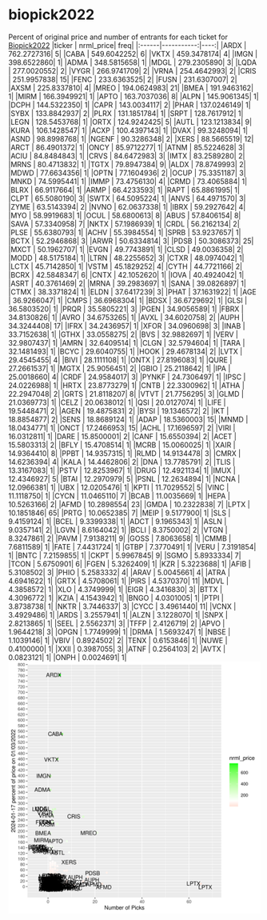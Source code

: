 # biopick2022
Percent of original price and number of entrants for each ticket for [Biopick2022](https://twitter.com/hashtag/Biopick2022)
|ticker |  nrml_price| freq|
|:------|-----------:|----:|
|ARDX   | 762.2727316|    5|
|CABA   | 549.6042252|    6|
|VKTX   | 459.3478174|    4|
|IMGN   | 398.6522860|    1|
|ADMA   | 348.5815658|    1|
|MDGL   | 279.2305890|    3|
|LQDA   | 277.0020552|    2|
|VYGR   | 266.9741709|    2|
|VRNA   | 254.4642993|    2|
|CRIS   | 251.9957838|   15|
|FENC   | 233.6363525|    2|
|FUSN   | 231.6307007|    2|
|AXSM   | 225.8337810|    4|
|MREO   | 194.0624983|   21|
|BMEA   | 191.9463162|    1|
|MIRM   | 166.3949921|    1|
|APTO   | 163.7037036|    8|
|ALPN   | 145.9061345|    1|
|DCPH   | 144.5322350|    1|
|CAPR   | 143.0034117|    2|
|PHAR   | 137.0246149|    1|
|SYBX   | 133.8842937|    2|
|PLRX   | 131.1851784|    1|
|SRPT   | 128.7617912|    1|
|LEGN   | 128.5453768|    1|
|ORTX   | 124.9242425|    5|
|AUTL   | 123.1213834|    9|
|KURA   | 106.1428547|    1|
|ACXP   | 100.4397143|    1|
|DVAX   |  99.3248094|    1|
|ASND   |  98.8998768|    1|
|NGENF  |  90.3286348|    2|
|XERS   |  88.5665519|   12|
|ARCT   |  86.4901372|    1|
|ONCY   |  85.9712277|    1|
|ATNM   |  85.5224628|    3|
|ACIU   |  84.8484843|    1|
|CRVS   |  84.6472983|    3|
|IMTX   |  83.2589280|    2|
|MRNS   |  80.4713832|    1|
|TGTX   |  79.8947384|    9|
|ALDX   |  78.8749993|    2|
|MDWD   |  77.6634356|    1|
|OPTN   |  77.1604936|    2|
|OCUP   |  75.3351187|    3|
|MNKD   |  74.5995441|    1|
|IMMP   |  73.4756130|    4|
|CRMD   |  73.4065884|    1|
|BLRX   |  66.9117664|    1|
|ARMP   |  66.4233593|    1|
|RAPT   |  65.8861995|    1|
|CLPT   |  65.5080190|    3|
|SWTX   |  64.5095224|    1|
|ANVS   |  64.4971570|    3|
|ZYME   |  63.5143394|    2|
|NVNO   |  62.0637338|    1|
|IBRX   |  59.2927642|    4|
|MYO    |  58.9919683|    1|
|OCUL   |  58.6800613|    8|
|ABUS   |  57.8406154|    8|
|SAVA   |  57.3340958|    7|
|NKTX   |  57.1986939|    1|
|CRDL   |  56.2162134|    2|
|PLSE   |  55.6380793|    1|
|ACHV   |  55.3984554|    1|
|SPRB   |  53.9237657|    1|
|BCTX   |  52.2946868|    3|
|ARWR   |  50.6334814|    3|
|PDSB   |  50.3086373|   25|
|MXCT   |  50.1962707|    1|
|EVGN   |  49.7743891|    1|
|CLSD   |  49.0036358|    2|
|MODD   |  48.5175184|    1|
|LTRN   |  48.2255652|    3|
|CTXR   |  48.0974042|    1|
|LCTX   |  45.7142850|    1|
|VSTM   |  45.1829252|    4|
|CYTH   |  44.7721166|    2|
|BCRX   |  42.5848347|    6|
|CNTX   |  42.1052620|    1|
|IOVA   |  40.4924042|    1|
|ASRT   |  40.3761469|    2|
|MRNA   |  39.2983697|    1|
|SANA   |  39.0826897|    1|
|CTMX   |  38.3371824|    1|
|ELDN   |  37.6417239|    3|
|PHAT   |  37.1631922|    1|
|AGE    |  36.9266047|    1|
|CMPS   |  36.6968304|    1|
|BDSX   |  36.6729692|    1|
|GLSI   |  36.5803520|    1|
|PRQR   |  35.5805221|    3|
|PGEN   |  34.9056589|    1|
|FBRX   |  34.8130826|    1|
|AVRO   |  34.6753265|    1|
|AVXL   |  34.6020758|    2|
|AUPH   |  34.3244408|   17|
|IFRX   |  34.2436957|    1|
|XFOR   |  34.0960698|    3|
|INAB   |  33.7152638|    1|
|GTHX   |  33.0558275|    2|
|BVS    |  32.9882697|    1|
|VERV   |  32.9807437|    1|
|AMRN   |  32.6409514|    1|
|CLGN   |  32.5794604|    1|
|TARA   |  32.1481493|    1|
|BCYC   |  29.6040755|    1|
|HOOK   |  29.4678134|    2|
|LVTX   |  29.4545455|    4|
|BIVI   |  28.1111108|    1|
|ONTX   |  27.8196083|    1|
|QURE   |  27.2661537|    1|
|MGTX   |  25.9056451|    2|
|GBIO   |  25.2118642|    1|
|IPA    |  25.0018660|    4|
|CRDF   |  24.9584017|    3|
|PYNKF  |  24.7306497|    1|
|IPSC   |  24.0226988|    1|
|HRTX   |  23.8773279|    1|
|CNTB   |  22.3300962|    1|
|ATHA   |  22.2947048|    2|
|GRTS   |  21.8118207|    8|
|VTVT   |  21.7756295|    3|
|GLMD   |  21.0369773|    1|
|CELZ   |  20.0638012|    1|
|QSI    |  20.0127074|    1|
|LIFE   |  19.5448471|    2|
|AGEN   |  19.4875831|    2|
|BYSI   |  19.1346572|    2|
|IKT    |  18.8854877|    2|
|SENS   |  18.8689124|    1|
|ADAP   |  18.5360003|   15|
|MNMD   |  18.0434771|    1|
|ONCT   |  17.2466953|   15|
|ACHL   |  17.1696597|    2|
|VIRI   |  16.0312811|    1|
|DARE   |  15.8500001|    2|
|CANF   |  15.6550394|    2|
|ACET   |  15.5803313|    2|
|BFLY   |  15.4708514|    1|
|MCRB   |  15.0060025|    1|
|XAIR   |  14.9364410|    8|
|PPBT   |  14.9357315|    1|
|RLMD   |  14.9134478|    3|
|CMRX   |  14.6236394|    4|
|KALA   |  14.4462806|    2|
|DNA    |  13.7785791|    2|
|TLIS   |  13.3167083|    1|
|PSTV   |  12.8253967|    1|
|DRUG   |  12.4921134|    1|
|IMUX   |  12.4346927|    5|
|BTAI   |  12.2970979|    5|
|PSNL   |  12.2634894|    1|
|NCNA   |  12.0966381|    1|
|UBX    |  12.0205476|    1|
|KPTI   |  11.7029552|    5|
|VINC   |  11.1118750|    1|
|CYCN   |  11.0465110|    7|
|BCAB   |  11.0035669|    1|
|HEPA   |  10.5263166|    2|
|AFMD   |  10.2898554|   23|
|GMDA   |  10.2322838|    7|
|LPTX   |  10.1851846|   65|
|PRTG   |  10.0652385|    7|
|MEIP   |   9.5177900|    1|
|SLS    |   9.4159124|    1|
|BCEL   |   9.3399338|    1|
|ADCT   |   9.1965343|    1|
|ASLN   |   9.0357141|    2|
|LGVN   |   8.6164042|    1|
|BCLI   |   8.3750002|    2|
|VTGN   |   8.3247861|    2|
|PAVM   |   7.9138211|    9|
|GOSS   |   7.8063658|    1|
|CMMB   |   7.6811589|    1|
|FATE   |   7.4431724|    1|
|GTBP   |   7.3770491|    1|
|VERU   |   7.3191854|    1|
|BNTC   |   7.2159855|    1|
|CKPT   |   5.9967845|    9|
|SGMO   |   5.8933334|    7|
|TCON   |   5.6750901|    6|
|FGEN   |   5.3262409|    1|
|KZR    |   5.3223688|    1|
|AFIB   |   5.3108502|    3|
|PHIO   |   5.2583332|    4|
|ARAV   |   5.0045661|    4|
|ATRA   |   4.6941622|    1|
|GRTX   |   4.5708061|    1|
|PIRS   |   4.5370370|   11|
|MDVL   |   4.3858572|    1|
|XLO    |   4.3749999|    1|
|EIGR   |   4.3416830|    3|
|BTTX   |   4.3096772|    1|
|KZIA   |   4.1543942|    1|
|BNGO   |   4.0301005|    1|
|PTPI   |   3.8738738|    1|
|NKTR   |   3.7446337|    3|
|CYCC   |   3.4961440|   11|
|VCNX   |   3.4929486|    1|
|ARDS   |   3.2557941|    1|
|ALZN   |   3.1228070|    1|
|SNPX   |   2.8213865|    1|
|SEEL   |   2.5562371|    3|
|TFFP   |   2.4126719|    2|
|APVO   |   1.9644218|    3|
|OPGN   |   1.7749999|    1|
|DRMA   |   1.5693247|    1|
|NBSE   |   1.1039146|    1|
|VBIV   |   0.8924502|    2|
|TENX   |   0.6153846|    1|
|NUWE   |   0.4100000|    1|
|XXII   |   0.3987055|    3|
|ATNF   |   0.2564103|    2|
|AVTX   |   0.0823121|    1|
|ONPH   |   0.0024691|    1|
![retvspicks](biopicks.png?raw=true)
